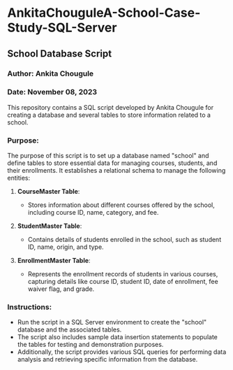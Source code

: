 # AnkitaChouguleA-School-Case-Study-SQL-Server

## School Database Script

### Author: Ankita Chougule
### Date: November 08, 2023

This repository contains a SQL script developed by Ankita Chougule for creating a database and several tables to store information related to a school.

### Purpose:
The purpose of this script is to set up a database named "school" and define tables to store essential data for managing courses, students, and their enrollments. It establishes a relational schema to manage the following entities:

1. **CourseMaster Table**:
   - Stores information about different courses offered by the school, including course ID, name, category, and fee.

2. **StudentMaster Table**:
   - Contains details of students enrolled in the school, such as student ID, name, origin, and type.

3. **EnrollmentMaster Table**:
   - Represents the enrollment records of students in various courses, capturing details like course ID, student ID, date of enrollment, fee waiver flag, and grade.

### Instructions:
- Run the script in a SQL Server environment to create the "school" database and the associated tables.
- The script also includes sample data insertion statements to populate the tables for testing and demonstration purposes.
- Additionally, the script provides various SQL queries for performing data analysis and retrieving specific information from the database.
